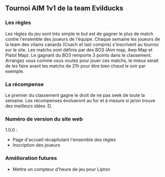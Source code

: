 ## Tournoi AIM 1v1 de la team Evilducks ##

### Les règles ###

Les règles du jeu sont très simple le but est de gagner le plus de match contre l'ensemble des joueurs de l'équipe. Chaque semaine les joueurs de la team des vilains canards (Coach et last compris) s'inscrivent au tournoi sur le site. Les matchs sont définis par des BO3 (Aim map, Awp Map et Pistol Map). Le gagnant du BO3 remporte 3 points dans le classement. Arrangez vous comme vous voulez pour jouer ces matchs, le mieux serait de les faire avant les matchs de 21h pour être bien chaud le soir par exemple. 

### La récompense ###

Le premier du classement gagne le droit de ne pas seek de toute la semaine. Les récompenses évolueront au fur et à mesure si je/on trouve des meilleurs idées :D.

### Numéro de version du site web ###

1.0.0 : 
- Page d'accueil récapitulant l'ensemble des règles
- Inscription des joueurs

### Amélioration futures ###

- Mettre un compteur d'heure de jeu pour Lipton
